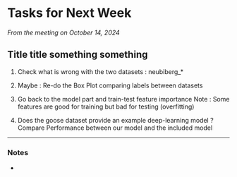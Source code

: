 # Tasks for Next Week
*From the meeting on October 14, 2024*

## Title title something something
1. Check what is wrong with the two datasets : neubiberg_*
2. Maybe : Re-do the Box Plot comparing labels between datasets

3. Go back to the model part and train-test feature importance
   Note : Some features are good for training but bad for testing (overfitting)
4. Does the goose dataset provide an example deep-learning model ?
   Compare Performance between our model and the included model

---

### Notes
-


